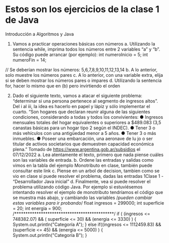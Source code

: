 # Estos son los ejercicios de la clase 1 de Java
Introducción a Algoritmos y Java
1. Vamos a practicar operaciones básicas con números
a. Utilizando la sentencia while, imprima todos los números entre 2 variables “a”
y “b”. Su código puede arrancar (por ejemplo):
int numeroInicio = 5;
int numeroFin = 14;

// Se deberían mostrar los números:
5,6,7,8,9,10,11,12,13,14
b. A lo anterior, solo muestre los números pares
c. A lo anterior, con una variable extra, elija si se deben mostrar los números
pares o impares
d. Utilizando la sentencia for, hacer lo mismo que en (b) pero invirtiendo el orden


2. Dado el siguiente texto, vamos a atacar el siguiente problema: “determinar si una
persona pertenece al segmento de ingresos altos”. Del i al iii, la idea es hacerlo en
papel y lápiz y sólo implementar el cuarto.
“Son hogares que declaran reunir alguna de las siguientes condiciones, considerando a
todas y todos los convivientes:
● Ingresos mensuales totales del hogar equivalentes o superiores a $489.083
(3,5 canastas básicas para un hogar tipo 2 según el INDEC).
● Tener 3 o más vehículos con una antigüedad menor a 5 años.
● Tener 3 o más inmuebles.
● Poseer una embarcación, una aeronave de lu
jo o ser titular de activos
societarios que demuestren capacidad económica plena.”
Tomado de https://www.argentina.gob.ar/subsidios el 07/12/2022
a. Lea atentamente el texto, primero que nada piense cuáles son las variables de
entrada.
b. Ordene las entradas y salidas como vimos en la tabla del ejemplo Monotributo
en clase, también puede consultar este link
c. Piense en un arbol de decision, tambien como se vio en clase si puede resolver
el problema, dadas las entradas
1Clase 1 - “Desarrollador Java inicial”
d. Finalmente, vea si puede resolver el problema utilizando código Java. Por
ejemplo si estuviésemos intentando resolver el ejemplo de monotributo
tendríamos el código que se muestra más abajo, y cambiando las variables
/*pueden cambiar estas variables para ir probando*/
float ingresos = 299000;
int superficie = 20;
int energia = 900;
/*********************************************/
if ( (ingresos <= 748382.07) &&
( superficie <= 30) &&
(energia <= 3330) ) {
System.out.println("Categoría A");
} else if((ingresos <= 1112459.83) &&
(superficie <= 45) &&
(energia <= 5000) ) {
System.out.println("Categoría B");
}